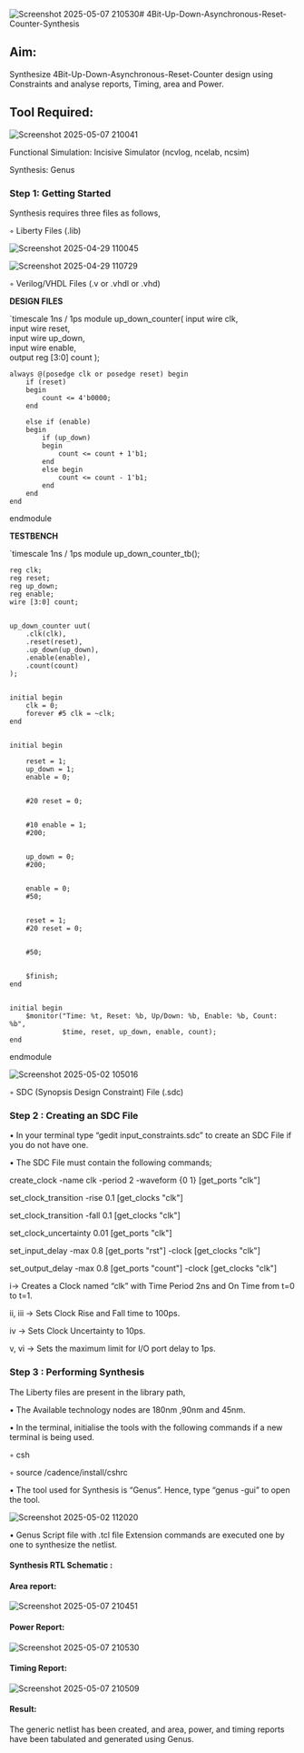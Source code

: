![Screenshot 2025-05-07 210530](https://github.com/user-attachments/assets/8c5cc514-53bc-4dd5-940c-3c1abcb821a8)# 4Bit-Up-Down-Asynchronous-Reset-Counter-Synthesis

## Aim:

Synthesize 4Bit-Up-Down-Asynchronous-Reset-Counter design using Constraints and analyse reports, Timing, area and Power.

## Tool Required:

![Screenshot 2025-05-07 210041](https://github.com/user-attachments/assets/4f6b9b8d-bca5-4ace-b627-9e230fdcc6d0)

Functional Simulation: Incisive Simulator (ncvlog, ncelab, ncsim)

Synthesis: Genus

### Step 1: Getting Started

Synthesis requires three files as follows,

◦ Liberty Files (.lib)

![Screenshot 2025-04-29 110045](https://github.com/user-attachments/assets/39a7d456-2d9b-45b9-93c4-5a4f16cf1518)

![Screenshot 2025-04-29 110729](https://github.com/user-attachments/assets/7a26b116-0ad6-4a2b-aebe-e728b19e6b85)

◦ Verilog/VHDL Files (.v or .vhdl or .vhd)


**DESIGN FILES**

`timescale 1ns / 1ps
module up_down_counter(
    input wire clk,       
    input wire reset,     
    input wire up_down,   
    input wire enable,    
    output reg [3:0] count 
);


    always @(posedge clk or posedge reset) begin
        if (reset) 
        begin
            count <= 4'b0000;
        end

        else if (enable)
        begin
            if (up_down)
            begin
                count <= count + 1'b1;
            end
            else begin
                count <= count - 1'b1;
            end
        end
    end

endmodule

**TESTBENCH**
 
`timescale 1ns / 1ps
module up_down_counter_tb();

    reg clk;
    reg reset;
    reg up_down;
    reg enable;
    wire [3:0] count;
    

    up_down_counter uut(
        .clk(clk),
        .reset(reset),
        .up_down(up_down),
        .enable(enable),
        .count(count)
    );
    

    initial begin
        clk = 0;
        forever #5 clk = ~clk;  
    end
    

    initial begin

        reset = 1;
        up_down = 1;
        enable = 0;
        

        #20 reset = 0;
        

        #10 enable = 1;
        #200;  
        

        up_down = 0;
        #200;  
        

        enable = 0;
        #50;
        

        reset = 1;
        #20 reset = 0;
        

        #50;
        

        $finish;
    end
    

    initial begin
        $monitor("Time: %t, Reset: %b, Up/Down: %b, Enable: %b, Count: %b", 
                 $time, reset, up_down, enable, count);
    end
    
endmodule

![Screenshot 2025-05-02 105016](https://github.com/user-attachments/assets/6cfbe563-bad5-4a58-a006-35751b203a81)


◦ SDC (Synopsis Design Constraint) File (.sdc)

 ### Step 2 : Creating an SDC File



•	In your terminal type “gedit input_constraints.sdc” to create an SDC File if you do not have one.

•	The SDC File must contain the following commands;

create_clock -name clk -period 2 -waveform {0 1} [get_ports "clk"]

set_clock_transition -rise 0.1 [get_clocks "clk"]

set_clock_transition -fall 0.1 [get_clocks "clk"]

set_clock_uncertainty 0.01 [get_ports "clk"]

set_input_delay -max 0.8 [get_ports "rst"] -clock [get_clocks "clk"]

set_output_delay -max 0.8 [get_ports "count"] -clock [get_clocks "clk"]

i→ Creates a Clock named “clk” with Time Period 2ns and On Time from t=0 to t=1.

ii, iii → Sets Clock Rise and Fall time to 100ps.

iv → Sets Clock Uncertainty to 10ps.

v, vi → Sets the maximum limit for I/O port delay to 1ps.

### Step 3 : Performing Synthesis

The Liberty files are present in the library path,

• The Available technology nodes are 180nm ,90nm and 45nm.

• In the terminal, initialise the tools with the following commands if a new terminal is being
used.

◦ csh

◦ source /cadence/install/cshrc

• The tool used for Synthesis is “Genus”. Hence, type “genus -gui” to open the tool.

![Screenshot 2025-05-02 112020](https://github.com/user-attachments/assets/0bb1c7c5-75e8-4024-99b5-07c74ef859ad)


• Genus Script file with .tcl file Extension commands are executed one by one to synthesize the netlist.

#### Synthesis RTL Schematic :

#### Area report:
![Screenshot 2025-05-07 210451](https://github.com/user-attachments/assets/5470ef34-b787-454e-b07b-a903b9251d3e)

#### Power Report:
![Screenshot 2025-05-07 210530](https://github.com/user-attachments/assets/abdb2a99-bf25-40cd-bcd6-cbd18c909f4f)

#### Timing Report: 
![Screenshot 2025-05-07 210509](https://github.com/user-attachments/assets/ad3bf5ce-0f87-4296-9e9c-76277f93d03c)


#### Result: 

The generic netlist has been created, and area, power, and timing reports have been tabulated and generated using Genus.





